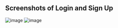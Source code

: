 ## Screenshots of Login and Sign Up
![image](https://user-images.githubusercontent.com/51880083/235366592-d1a3ff4b-aba4-4de4-ae67-7b35756e9c9e.png)
![image](https://user-images.githubusercontent.com/51880083/235366607-8f7134ad-1f8c-41ee-8d95-aa022d89e216.png)
